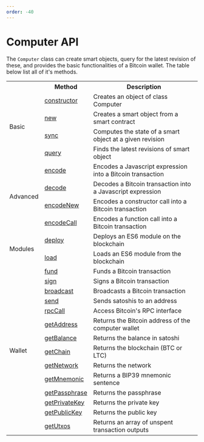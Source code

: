 ```yaml
---
order: -40
---
```


# Computer API

The ``Computer`` class can create smart objects, query for the latest revision of these, and provides the basic functionalities of a Bitcoin wallet. The table below list all of it's methods.

<table>
  <tr>
    <th>&nbsp;</th>
    <th>Method</th>
    <th>Description</th>
  </tr>

  <tr>
    <td rowspan="4">Basic</td>
    <td><a href="/api/constructor/#constructor">constructor</a></td>
    <td>Creates an object of class Computer</td>
  </tr>

  <tr>
    <td><a href="/api/new/#new">new</a></td>
    <td>Creates a smart object from a smart contract</td>
  </tr>

  <tr>
    <td><a href="/api/sync/#sync">sync</a></td>
    <td>Computes the state of a smart object at a given revision</td>
  </tr>

  <tr>
    <td><a href="/api/query/#query">query</a></td>
    <td>Finds the latest revisions of smart object</td>
  </tr>


  <tr>
    <td rowspan="4">Advanced</td>
    <td><a href="/api/encode/#encode">encode</a></td>
    <td>Encodes a Javascript expression into a Bitcoin transaction</td>
  </tr>

  <tr>
    <td><a href="/api/decode/#decode">decode</a></td>
    <td>Decodes a Bitcoin transaction into a Javascript expression</td>
  </tr>

  <tr>
    <td><a href="/api/encodenew/#encodenew">encodeNew</a></td>
    <td>Encodes a constructor call into a Bitcoin transaction</td>
  </tr>

  <tr>
    <td><a href="/api/encodecall/#encodecall">encodeCall</a></td>
    <td>Encodes a function call into a Bitcoin transaction</td>
  </tr>


  <tr>
    <td rowspan="2">Modules</td>
    <td><a href="/api/deploy/#deploy">deploy</a></td>
    <td>Deploys an ES6 module on the blockchain</td>
  </tr>

  <tr>
    <td><a href="/api/load/#load">load</a></td>
    <td>Loads an ES6 module from the blockchain</td>
  </tr>


  <tr>
    <td rowspan="14">Wallet</td>
    <td><a href="/api/fund/#fund">fund</a></td>
    <td>Funds a Bitcoin transaction</td>
  </tr>

  <tr>
    <td><a href="/api/sign/#sign">sign</a></td>
    <td>Signs a Bitcoin transaction</td>
  </tr>

  <tr>
    <td><a href="/api/broadcast/#broadcast">broadcast</a></td>
    <td>Broadcasts a Bitcoin transaction</td>
  </tr>

  <tr>
    <td><a href="/api/send/#send">send</a></td>
    <td>Sends satoshis to an address</td>
  </tr>

  <tr>
    <td><a href="/api/rpcCall/#rpcCall">rpcCall</a></td>
    <td>Access Bitcoin's RPC interface</td>
  </tr>

  <tr>
    <td><a href="/api/getaddress/#getaddress">getAddress</a></td>
    <td>Returns the Bitcoin address of the computer wallet</td>
  </tr>

  <tr>
    <td><a href="/api/getbalance/#getbalance">getBalance</a></td>
    <td>Returns the balance in satoshi</td>
  </tr>

  <tr>
    <td><a href="/api/getchain/#getchain">getChain</a></td>
    <td>Returns the blockchain (BTC or LTC)</td>
  </tr>

  <tr>
    <td><a href="/api/getnetwork/#getnetwork">getNetwork</a></td>
    <td>Returns the network</td>
  </tr>

  <tr>
    <td><a href="/api/getmnemonic/#getmnemonic">getMnemonic</a></td>
    <td>Returns a BIP39 mnemonic sentence</td>
  </tr>

  <tr>
    <td><a href="/api/getpassphrase/#getpassphrase">getPassphrase</a></td>
    <td>Returns the passphrase</td>
  </tr>

  <tr>
    <td><a href="/api/getprivatekey/#getprivatekey">getPrivateKey</a></td>
    <td>Returns the private key</td>
  </tr>

  <tr>
    <td><a href="/api/getpublickey/#getpublickey">getPublicKey</a></td>
    <td>Returns the public key</td>
  </tr>

  <tr>
    <td><a href="/api/getUtxos/#getUtxos">getUtxos</a></td>
    <td>Returns an array of unspent transaction outputs</td>
  </tr>
</table>